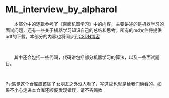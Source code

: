 # ML_interview_by_alpharol
&#160; &#160; &#160; &#160;本部分中的逻辑参考了《百面机器学习》中的内容，主要讲述的是机器学习的面试问题，还有一些关于机器学习知识自己的总结和思考，所有的md文件将提供pdf的下载。本部分的内容也将同步到[CSDN博客](https://blog.csdn.net/weixin_43216017)

<br/>

&#160; &#160; &#160; &#160;其中还会包括一些代码，代码讲包括部分机器学习的算法，以及一些面试题目。

<br/>

Ps:感觉这个仓库应该除了女朋友之外没人看了，写这些也就是给我们俩看的。如果不小心走进本仓库还顺便发现错误，请不吝赐教
